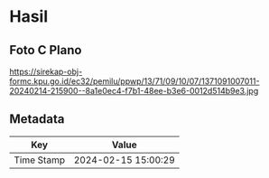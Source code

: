 # Hasil

## Foto C Plano

https://sirekap-obj-formc.kpu.go.id/ec32/pemilu/ppwp/13/71/09/10/07/1371091007011-20240214-215900--8a1e0ec4-f7b1-48ee-b3e6-0012d514b9e3.jpg


## Metadata

| Key        | Value               |
| ---------- | ------------------- |
| Time Stamp | 2024-02-15 15:00:29 |



